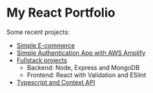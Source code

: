 # My React Portfolio

Some recent projects:

- [Simple E-commerce](https://github.com/dudzpedra/react-store)
- [Simple Authentication App with AWS Amplify](https://github.com/dudzpedra/react-aws-app)
- [Fullstack projects](https://github.com/dudzpedra/fullstackopen)
  - Backend: Node, Express and MongoDB
  - Frontend: React with Validation and ESlint
- [Typescript and Context API](https://github.com/dudzpedra/react-typescript-context)
